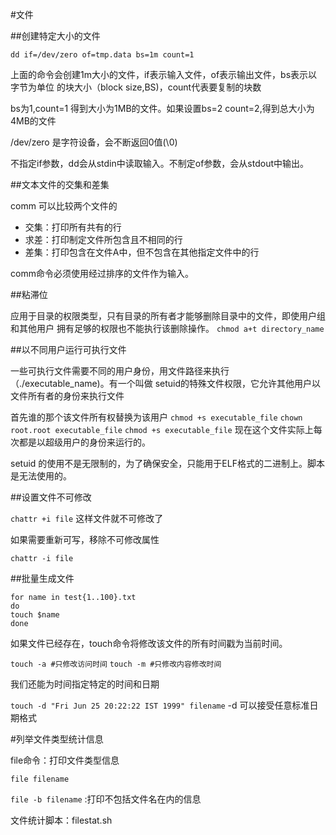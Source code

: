#文件


##创建特定大小的文件

`dd if=/dev/zero of=tmp.data bs=1m count=1`

上面的命令会创建1m大小的文件，if表示输入文件，of表示输出文件，bs表示以字节为单位
的块大小（block size,BS)，count代表要复制的块数

bs为1,count=1 得到大小为1MB的文件。如果设置bs=2 count=2,得到总大小为4MB的文件

/dev/zero 是字符设备，会不断返回0值(\0)

不指定if参数，dd会从stdin中读取输入。不制定of参数，会从stdout中输出。

##文本文件的交集和差集

comm 可以比较两个文件的
- 交集：打印所有共有的行
- 求差：打印制定文件所包含且不相同的行
- 差集：打印包含在文件A中，但不包含在其他指定文件中的行

comm命令必须使用经过排序的文件作为输入。

##粘滞位

应用于目录的权限类型，只有目录的所有者才能够删除目录中的文件，即使用户组和其他用户
拥有足够的权限也不能执行该删除操作。
`chmod a+t directory_name`

##以不同用户运行可执行文件

一些可执行文件需要不同的用户身份，用文件路径来执行（./executable_name)。有一个叫做
setuid的特殊文件权限，它允许其他用户以文件所有者的身份来执行文件

首先谁的那个该文件所有权替换为该用户
`chmod +s executable_file`
`chown root.root executable_file`
`chmod +s executable_file`
现在这个文件实际上每次都是以超级用户的身份来运行的。

setuid 的使用不是无限制的，为了确保安全，只能用于ELF格式的二进制上。脚本是无法使用的。

##设置文件不可修改

`chattr +i file`
这样文件就不可修改了

如果需要重新可写，移除不可修改属性

`chattr -i file`

##批量生成文件
```shell
for name in test{1..100}.txt
do
touch $name
done
```
如果文件已经存在，touch命令将修改该文件的所有时间戳为当前时间。

`touch -a #只修改访问时间`
`touch -m #只修改内容修改时间`

我们还能为时间指定特定的时间和日期

`touch -d "Fri Jun 25 20:22:22 IST 1999" filename`
-d 可以接受任意标准日期格式

#列举文件类型统计信息

file命令：打印文件类型信息

`file filename`

`file -b filename` :打印不包括文件名在内的信息

文件统计脚本：filestat.sh

##


